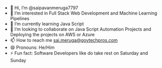 - 👋 Hi, I’m @saipavanmeruga7797
- 👀 I’m interested in Full Stack Web Development and Machine Learning Pipelines
- 🌱 I’m currently learning Java Script
- 💞️ I’m looking to collaborate on Java Script Automation Projects and Deploying the projects on AWS or Azure
- 📫 How to reach me sai.meruga@govtechpros.com
- 😄 Pronouns: He/Him
- ⚡ Fun fact: Software Developers like do take rest on Saturday and Sunday

<!---
saipavanmeruga7797/saipavanmeruga7797 is a ✨ special ✨ repository because its `README.md` (this file) appears on your GitHub profile.
You can click the Preview link to take a look at your changes.
--->
